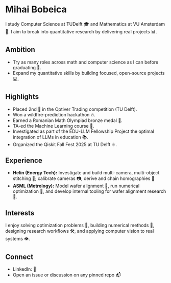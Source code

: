 # Mihai Bobeica

I study Computer Science at TUDelft 🎓 and Mathematics at VU Amsterdam 📘. I aim to break into quantitative research by delivering real projects 📊.

## Ambition
- Try as many roles across math and computer science as I can before graduating 🧩.
- Expand my quantitative skills by building focused, open-source projects 💻.

## Highlights
- Placed 2nd 🥈 in the Optiver Trading competition (TU Delft).
- Won a wildfire-prediction hackathon 🔥.
- Earned a Romanian Math Olympiad bronze medal 🏅.
- TA-ed the Machine Learning course 🤖.
- Investigated as part of the EDU-LLM Fellowship Project the optimal integration of LLMs in education 📚.
- Organized the Qiskit Fall Fest 2025 at TU Delft ⚛️.

## Experience
- **Helin (Energy Tech):** Investigate and build multi-camera, multi-object stitching 🎥; calibrate cameras 📷; derive and chain homographies 🔗
- **ASML (Metrology):** Model wafer alignment 🎯, run numerical optimization 📐, and develop internal tooling for wafer alignment research 🧪.

## Interests
I enjoy solving optimization problems 🔢, building numerical methods 📏, designing research workflows 🛠️, and applying computer vision to real systems 👁️.

## Connect
- LinkedIn: <your link> 🔗
- Open an issue or discussion on any pinned repo 📬
